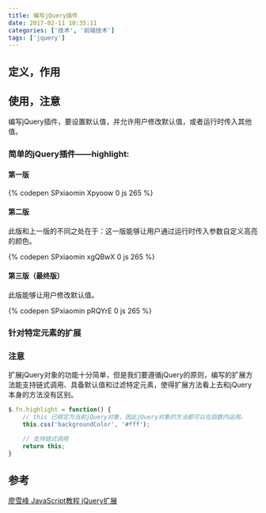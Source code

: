 ```yaml
---
title: 编写jQuery插件
date: 2017-02-11 10:35:11
categories: ['技术', '前端技术']
tags: ['jquery']
---
```


## 定义，作用

## 使用，注意

编写jQuery插件，要设置默认值，并允许用户修改默认值，或者运行时传入其他值。

### 简单的jQuery插件——highlight:

#### 第一版

{% codepen SPxiaomin Xpyoow 0 js 265 %}

#### 第二版

此版和上一版的不同之处在于：这一版能够让用户通过运行时传入参数自定义高亮的颜色。

{% codepen SPxiaomin xgQBwX 0 js 265 %}

#### 第三版（最终版）

此版能够让用户修改默认值。

{% codepen SPxiaomin pRQYrE 0 js 265 %}

### 针对特定元素的扩展



### 注意

扩展jQuery对象的功能十分简单，但是我们要遵循jQuery的原则，编写的扩展方法能支持链式调用、具备默认值和过滤特定元素，使得扩展方法看上去和jQuery本身的方法没有区别。

```javascript
$.fn.highlight = function() {
    // this 已绑定为当前jQuery对象，因此jQuery对象的方法都可以在函数内运用。
    this.css('backgroundColor', '#fff');

    // 支持链式调用
    return this;
}
```

## 参考

[廖雪峰 JavaScript教程 jQuery扩展](http://www.liaoxuefeng.com/wiki/001434446689867b27157e896e74d51a89c25cc8b43bdb3000/0014356468967974219593d94f64d06b370c87fc38eade4000#0)
